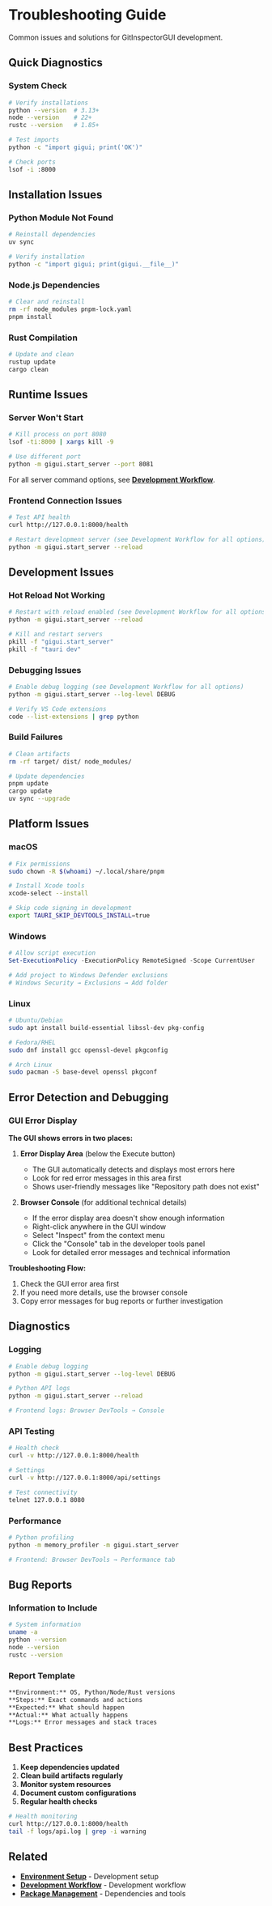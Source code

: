 # Troubleshooting Guide

Common issues and solutions for GitInspectorGUI development.

## Quick Diagnostics

### System Check

```bash
# Verify installations
python --version  # 3.13+
node --version    # 22+
rustc --version   # 1.85+

# Test imports
python -c "import gigui; print('OK')"

# Check ports
lsof -i :8000
```

## Installation Issues

### Python Module Not Found

```bash
# Reinstall dependencies
uv sync

# Verify installation
python -c "import gigui; print(gigui.__file__)"
```

### Node.js Dependencies

```bash
# Clear and reinstall
rm -rf node_modules pnpm-lock.yaml
pnpm install
```

### Rust Compilation

```bash
# Update and clean
rustup update
cargo clean
```

## Runtime Issues

### Server Won't Start

```bash
# Kill process on port 8080
lsof -ti:8000 | xargs kill -9

# Use different port
python -m gigui.start_server --port 8081
```

For all server command options, see **[Development Workflow](development-workflow.md#development-server-commands-single-source-of-truth)**.

### Frontend Connection Issues

```bash
# Test API health
curl http://127.0.0.1:8000/health

# Restart development server (see Development Workflow for all options)
python -m gigui.start_server --reload
```

## Development Issues

### Hot Reload Not Working

```bash
# Restart with reload enabled (see Development Workflow for all options)
python -m gigui.start_server --reload

# Kill and restart servers
pkill -f "gigui.start_server"
pkill -f "tauri dev"
```

### Debugging Issues

```bash
# Enable debug logging (see Development Workflow for all options)
python -m gigui.start_server --log-level DEBUG

# Verify VS Code extensions
code --list-extensions | grep python
```

### Build Failures

```bash
# Clean artifacts
rm -rf target/ dist/ node_modules/

# Update dependencies
pnpm update
cargo update
uv sync --upgrade
```

## Platform Issues

### macOS

```bash
# Fix permissions
sudo chown -R $(whoami) ~/.local/share/pnpm

# Install Xcode tools
xcode-select --install

# Skip code signing in development
export TAURI_SKIP_DEVTOOLS_INSTALL=true
```

### Windows

```powershell
# Allow script execution
Set-ExecutionPolicy -ExecutionPolicy RemoteSigned -Scope CurrentUser

# Add project to Windows Defender exclusions
# Windows Security → Exclusions → Add folder
```

### Linux

```bash
# Ubuntu/Debian
sudo apt install build-essential libssl-dev pkg-config

# Fedora/RHEL
sudo dnf install gcc openssl-devel pkgconfig

# Arch Linux
sudo pacman -S base-devel openssl pkgconf
```

## Error Detection and Debugging

### GUI Error Display

**The GUI shows errors in two places:**

1. **Error Display Area** (below the Execute button)

    - The GUI automatically detects and displays most errors here
    - Look for red error messages in this area first
    - Shows user-friendly messages like "Repository path does not exist"

2. **Browser Console** (for additional technical details)
    - If the error display area doesn't show enough information
    - Right-click anywhere in the GUI window
    - Select "Inspect" from the context menu
    - Click the "Console" tab in the developer tools panel
    - Look for detailed error messages and technical information

**Troubleshooting Flow:**

1. Check the GUI error area first
2. If you need more details, use the browser console
3. Copy error messages for bug reports or further investigation

## Diagnostics

### Logging

```bash
# Enable debug logging
python -m gigui.start_server --log-level DEBUG

# Python API logs
python -m gigui.start_server --reload

# Frontend logs: Browser DevTools → Console
```

### API Testing

```bash
# Health check
curl -v http://127.0.0.1:8000/health

# Settings
curl -v http://127.0.0.1:8000/api/settings

# Test connectivity
telnet 127.0.0.1 8080
```

### Performance

```bash
# Python profiling
python -m memory_profiler -m gigui.start_server

# Frontend: Browser DevTools → Performance tab
```

## Bug Reports

### Information to Include

```bash
# System information
uname -a
python --version
node --version
rustc --version
```

### Report Template

```markdown
**Environment:** OS, Python/Node/Rust versions
**Steps:** Exact commands and actions
**Expected:** What should happen
**Actual:** What actually happens
**Logs:** Error messages and stack traces
```

## Best Practices

1. **Keep dependencies updated**
2. **Clean build artifacts regularly**
3. **Monitor system resources**
4. **Document custom configurations**
5. **Regular health checks**

```bash
# Health monitoring
curl http://127.0.0.1:8000/health
tail -f logs/api.log | grep -i warning
```

## Related

-   **[Environment Setup](environment-setup.md)** - Development setup
-   **[Development Workflow](development-workflow.md)** - Development workflow
-   **[Package Management](package-management.md)** - Dependencies and tools
